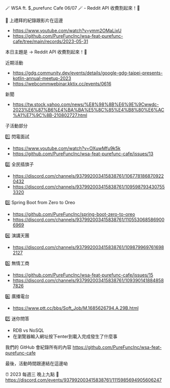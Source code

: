 🪄 WSA ft. $_purefunc Cafe 06/07 🪄 - Reddit API 收費割起來！🔪

:movie_camera: 上禮拜的紀錄跟影片在這邊
* https://www.youtube.com/watch?v=ymm2OMaLixU
* https://github.com/PureFuncInc/wsa-feat-purefunc-cafe/tree/main/records/2023-05-31

本日主題是 -> Reddit API 收費割起來！🔪

近期活動
* https://gdg.community.dev/events/details/google-gdg-taipei-presents-kotlin-annual-meetup-2023
* https://webcommwebinar.kktix.cc/events/0616

新聞
* https://tw.stock.yahoo.com/news/%E8%98%8B%E6%9E%9Cwwdc-2023%E6%87%B6%E4%BA%BA%E5%8C%85%E4%B8%80%E6%AC%A1%E7%9C%8B-210802727.html

子活動部分

:one: 閃電面試
* https://www.youtube.com/watch?v=OXuwMfu9k5k
* https://github.com/PureFuncInc/wsa-feat-purefunc-cafe/issues/13

:two: 全民插旗子
* https://discord.com/channels/937992003415838761/1067781868709220432
* https://discord.com/channels/937992003415838761/1095987934307553320

:three: Spring Boot from Zero to Oreo
* https://github.com/PureFuncInc/spring-boot-zero-to-oreo
* https://discord.com/channels/937992003415838761/1105530685869006969

:four: 演講天團
* https://discord.com/channels/937992003415838761/1098799697616982127

:five: 無情工商
* https://github.com/PureFuncInc/wsa-feat-purefunc-cafe/issues/15
* https://discord.com/channels/937992003415838761/1093901418848587826

:six: 廣播電台
* https://www.ptt.cc/bbs/Soft_Job/M.1685626794.A.29B.html

:seven: 迷你問答
* RDB vs NoSQL
* 在瀏覽器輸入網址按下enter到載入完成發生了什麼事

我們的 GitHub 會紀錄所有的內容
https://github.com/PureFuncInc/wsa-feat-purefunc-cafe

最後，活動時間跟連結在這邊呦

:alarm_clock: 2023 每週三 晚上九點
:link: https://discord.com/events/937992003415838761/1115985694905606247
